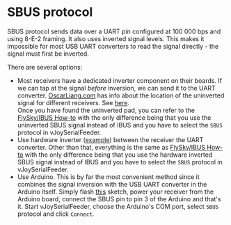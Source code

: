 # SBUS protocol

SBUS protocol sends data over a UART pin configured at 100 000 bps and using 8-E-2 framing. It also uses inverted signal levels. This makes it impossible for most USB UART converters to read the signal directly - the signal must first be inverted.

There are several options:
* Most receivers have a dedicated inverter component on their boards. If we can tap at the signal _before_ inversion, we can send it to the UART converter. [OscarLiang.com](https://oscarliang.com/uninverted-sbus-smart-port-frsky-receivers/) has info about the location of the uninverted signal for different receivers. See [here](https://oscarliang.com/uninverted-sbus-smart-port-frsky-receivers/).\
Once you have found the uninverted pad, you can refer to the [FlySky/IBUS How-to](FlySky.md) with the only difference being that you use the uninverted SBUS signal instead of IBUS and you have to select the `SBUS` protocol in vJoySerialFeeder.
* Use hardware inverter ([example](https://imgur.com/a/dDPaZ)) between the receiver the UART converter. Other than that, everything is the same as [FlySky/IBUS How-to](FlySky.md) with the only difference being that you use the hardware inverted SBUS signal instead of IBUS and you have to select the `SBUS` protocol in vJoySerialFeeder.
* Use Arduino. This is by far the most convenient method since it combines the signal inversion with the USB UART converter in the Arduino itself. Simply flash [this](../Arduino/Sbus_invert/Sbus_invert.ino) sketch, power your receiver from the Arduino board, connect the SBUS pin to pin 3 of the Arduino and that's it. Start vJoySerialFeeder, choose the Arduino's COM port, select `SBUS` protocol and click `Connect`.